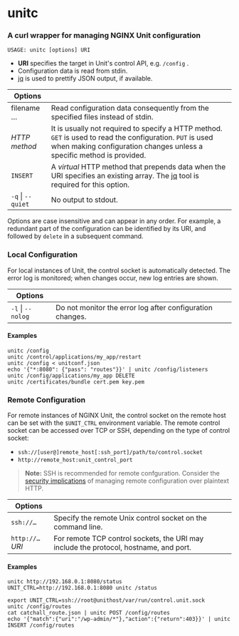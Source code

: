 unitc
=====

### A curl wrapper for managing NGINX Unit configuration

```USAGE: unitc [options] URI```

 * **URI** specifies the target in Unit's control API, e.g. `/config` .
 * Configuration data is read from stdin.
 * [jq](https://stedolan.github.io/jq/) is used to prettify JSON output, if
   available.

| Options | |
|---------|-|
| filename … | Read configuration data consequently from the specified files instead of stdin.
| _HTTP method_ | It is usually not required to specify a HTTP method. `GET` is used to read the configuration. `PUT` is used when making configuration changes unless a specific method is provided.
| `INSERT` | A _virtual_ HTTP method that prepends data when the URI specifies an existing array. The [jq](https://stedolan.github.io/jq/) tool is required for this option.
| `-q` \| `--quiet` | No output to stdout.

Options are case insensitive and can appear in any order. For example, a
redundant part of the configuration can be identified by its URI, and
followed by `delete` in a subsequent command.

### Local Configuration
For local instances of Unit, the control socket is automatically detected.
The error log is monitored; when changes occur, new log entries are shown.

| Options | |
|---------|-|
| `-l` \| `--nolog` | Do not monitor the error log after configuration changes.

#### Examples
```shell
unitc /config
unitc /control/applications/my_app/restart
unitc /config < unitconf.json
echo '{"*:8080": {"pass": "routes"}}' | unitc /config/listeners
unitc /config/applications/my_app DELETE
unitc /certificates/bundle cert.pem key.pem
```

### Remote Configuration
For remote instances of NGINX Unit, the control socket on the remote host can
be set with the `$UNIT_CTRL` environment variable. The remote control socket
can be accessed over TCP or SSH, depending on the type of control socket:

 * `ssh://[user@]remote_host[:ssh_port]/path/to/control.socket`
 * `http://remote_host:unit_control_port`

> **Note:** SSH is recommended for remote confguration. Consider the
> [security implications](https://unit.nginx.org/howto/security/#secure-socket-and-state)
> of managing remote configuration over plaintext HTTP.

| Options | |
|---------|-|
| `ssh://…` | Specify the remote Unix control socket on the command line.
| `http://…`*URI* | For remote TCP control sockets, the URI may include the protocol, hostname, and port.

#### Examples
```shell
unitc http://192.168.0.1:8080/status
UNIT_CTRL=http://192.168.0.1:8080 unitc /status

export UNIT_CTRL=ssh://root@unithost/var/run/control.unit.sock
unitc /config/routes
cat catchall_route.json | unitc POST /config/routes
echo '{"match":{"uri":"/wp-admin/*"},"action":{"return":403}}' | unitc INSERT /config/routes
```
